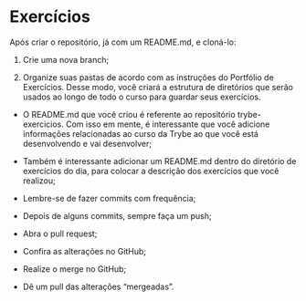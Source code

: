 # Exercícios 

Após criar o repositório, já com um README.md, e cloná-lo:

1. Crie uma nova branch;

2. Organize suas pastas de acordo com as instruções do Portfólio de Exercícios. Desse modo, você criará a estrutura de diretórios que serão usados ao longo de todo o curso para guardar seus exercícios.

* O README.md que você criou é referente ao repositório trybe-exercicios. Com isso em mente, é interessante que você adicione informações relacionadas ao curso da Trybe ao que você está desenvolvendo e vai desenvolver;

* Também é interessante adicionar um README.md dentro do diretório de exercícios do dia, para colocar a descrição dos exercícios que você realizou;

* Lembre-se de fazer commits com frequência;

* Depois de alguns commits, sempre faça um push;

* Abra o pull request;

* Confira as alterações no GitHub;

* Realize o merge no GitHub;

* Dê um pull das alterações “mergeadas”.